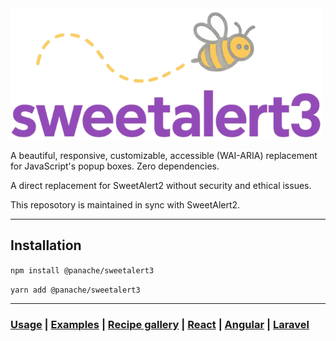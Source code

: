 <a href="https://sweetalert2.github.io/">
  <img src="./assets/swal3-logo.png" width="498" alt="SweetAlert3">
</a>

A beautiful, responsive, customizable, accessible (WAI-ARIA) replacement <br> for JavaScript's popup boxes. Zero dependencies.

A direct replacement for SweetAlert2 without security and ethical issues.

This reposotory is maintained in sync with SweetAlert2.

---

## Installation

`npm install @panache/sweetalert3`

`yarn add @panache/sweetalert3`

---

### [Usage](https://sweetalert2.github.io/#usage) | [Examples](https://sweetalert2.github.io/#examples) | [Recipe gallery](https://sweetalert2.github.io/recipe-gallery/) | [React](https://github.com/sweetalert2/sweetalert2-react-content) | [Angular](https://github.com/sweetalert2/ngx-sweetalert2) | [Laravel](https://github.com/sweetalert2/sweetalert2-laravel)